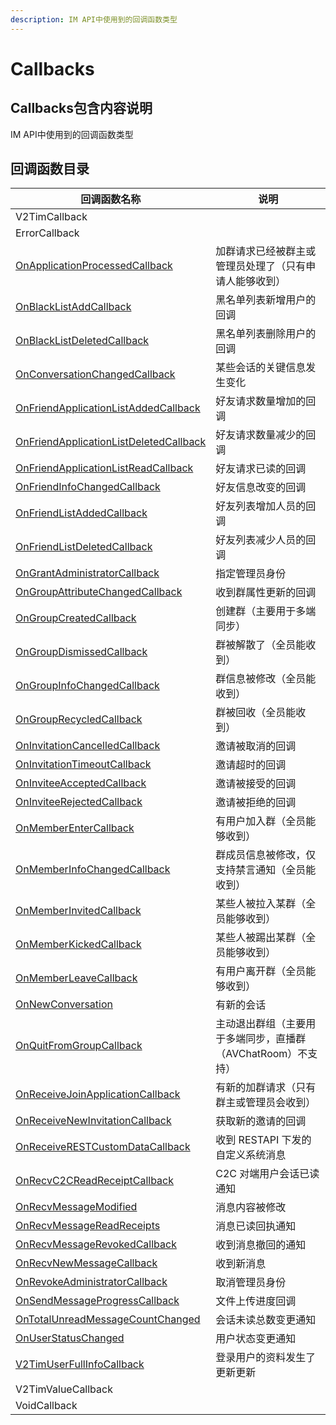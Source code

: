 ```yaml
---
description: IM API中使用到的回调函数类型
---
```


# Callbacks

## Callbacks包含内容说明

IM API中使用到的回调函数类型

## 回调函数目录

| 回调函数名称                                                                                        | 说明                                  |
| --------------------------------------------------------------------------------------------- | ----------------------------------- |
| V2TimCallback                                                                                 |                                     |
| ErrorCallback                                                                                 |                                     |
| [OnApplicationProcessedCallback](callbacks/onapplicationprocessedcallback.md)                 | 加群请求已经被群主或管理员处理了（只有申请人能够收到）         |
| [OnBlackListAddCallback](callbacks/onblacklistaddcallback.md)                                 | 黑名单列表新增用户的回调                        |
| [OnBlackListDeletedCallback](callbacks/onblacklistdeletedcallback.md)                         | 黑名单列表删除用户的回调                        |
| [OnConversationChangedCallback](callbacks/onconversationchangedcallback.md)                   | 某些会话的关键信息发生变化                       |
| [OnFriendApplicationListAddedCallback](callbacks/onfriendapplicationlistaddedcallback.md)     | 好友请求数量增加的回调                         |
| [OnFriendApplicationListDeletedCallback](callbacks/onfriendapplicationlistdeletedcallback.md) | 好友请求数量减少的回调                         |
| [OnFriendApplicationListReadCallback](callbacks/onfriendapplicationlistreadcallback.md)       | 好友请求已读的回调                           |
| [OnFriendInfoChangedCallback](callbacks/onfriendinfochangedcallback.md)                       | 好友信息改变的回调                           |
| [OnFriendListAddedCallback](callbacks/onfriendlistaddedcallback.md)                           | 好友列表增加人员的回调                         |
| [OnFriendListDeletedCallback](callbacks/onfriendlistdeletedcallback.md)                       | 好友列表减少人员的回调                         |
| [OnGrantAdministratorCallback](callbacks/ongrantadministratorcallback.md)                     | 指定管理员身份                             |
| [OnGroupAttributeChangedCallback](callbacks/ongroupattributechangedcallback.md)               | 收到群属性更新的回调                          |
| [OnGroupCreatedCallback](callbacks/ongroupcreatedcallback.md)                                 | 创建群（主要用于多端同步）                       |
| [OnGroupDismissedCallback](callbacks/ongroupdismissedcallback.md)                             | 群被解散了（全员能收到）                        |
| [OnGroupInfoChangedCallback](callbacks/ongroupinfochangedcallback.md)                         | 群信息被修改（全员能收到）                       |
| [OnGroupRecycledCallback](callbacks/ongrouprecycledcallback.md)                               | 群被回收（全员能收到）                         |
| [OnInvitationCancelledCallback](callbacks/oninvitationcancelledcallback.md)                   | 邀请被取消的回调                            |
| [OnInvitationTimeoutCallback](callbacks/oninvitationtimeoutcallback.md)                       | 邀请超时的回调                             |
| [OnInviteeAcceptedCallback](callbacks/oninviteeacceptedcallback.md)                           | 邀请被接受的回调                            |
| [OnInviteeRejectedCallback](callbacks/oninviteerejectedcallback.md)                           | 邀请被拒绝的回调                            |
| [OnMemberEnterCallback](callbacks/onmemberentercallback.md)                                   | 有用户加入群（全员能够收到）                      |
| [OnMemberInfoChangedCallback](callbacks/onmemberinfochangedcallback.md)                       | 群成员信息被修改，仅支持禁言通知（全员能收到）             |
| [OnMemberInvitedCallback](callbacks/onmemberinvitedcallback.md)                               | 某些人被拉入某群（全员能够收到）                    |
| [OnMemberKickedCallback](callbacks/onmemberkickedcallback.md)                                 | 某些人被踢出某群（全员能够收到）                    |
| [OnMemberLeaveCallback](callbacks/onmemberleavecallback.md)                                   | 有用户离开群（全员能够收到）                      |
| [OnNewConversation](callbacks/onnewconversation.md)                                           | 有新的会话                               |
| [OnQuitFromGroupCallback](callbacks/onquitfromgroupcallback.md)                               | 主动退出群组（主要用于多端同步，直播群（AVChatRoom）不支持） |
| [OnReceiveJoinApplicationCallback](callbacks/onreceivejoinapplicationcallback.md)             | 有新的加群请求（只有群主或管理员会收到）                |
| [OnReceiveNewInvitationCallback](callbacks/onreceivenewinvitationcallback.md)                 | 获取新的邀请的回调                           |
| [OnReceiveRESTCustomDataCallback](callbacks/onreceiverestcustomdatacallback.md)               | 收到 RESTAPI 下发的自定义系统消息               |
| [OnRecvC2CReadReceiptCallback](callbacks/onrecvc2creadreceiptcallback.md)                     | C2C 对端用户会话已读通知                      |
| [OnRecvMessageModified](callbacks/onrecvmessagemodified.md)                                   | 消息内容被修改                             |
| [OnRecvMessageReadReceipts](callbacks/onrecvmessagereadreceipts.md)                           | 消息已读回执通知                            |
| [OnRecvMessageRevokedCallback](callbacks/onrecvmessagerevokedcallback.md)                     | 收到消息撤回的通知                           |
| [OnRecvNewMessageCallback](callbacks/onrecvnewmessagecallback.md)                             | 收到新消息                               |
| [OnRevokeAdministratorCallback](callbacks/onrevokeadministratorcallback.md)                   | 取消管理员身份                             |
| [OnSendMessageProgressCallback](callbacks/onsendmessageprogresscallback.md)                   | 文件上传进度回调                            |
| [OnTotalUnreadMessageCountChanged](callbacks/ontotalunreadmessagecountchanged.md)             | 会话未读总数变更通知                          |
| [OnUserStatusChanged](callbacks/onuserstatuschanged.md)                                       | 用户状态变更通知                            |
| [V2TimUserFullInfoCallback](callbacks/v2timuserfullinfocallback.md)                           | 登录用户的资料发生了更新更新                      |
| V2TimValueCallback                                                                            |                                     |
| VoidCallback                                                                                  |                                     |
